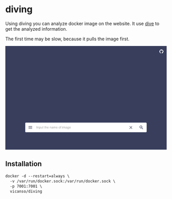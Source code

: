 # diving

Using diving you can analyze docker image on the website. It use [dive](https://github.com/wagoodman/dive) to get the analyzed information.


The first time may be slow, because it pulls the image first.

![Image](.data/demo.gif)


## Installation

```
docker -d --restart=always \
  -v /var/run/docker.sock:/var/run/docker.sock \
  -p 7001:7001 \
  vicanso/diving
```
